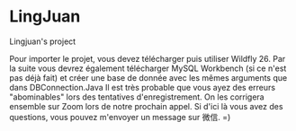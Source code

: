 # LingJuan
Lingjuan's  project

Pour importer le projet, vous devez télécharger puis utiliser Wildfly 26.
Par la suite vous devrez également télécharger MySQL Workbench (si ce n'est pas déjà fait) et créer une base de donnée avec les mêmes arguments que dans DBConnection.Java
Il est très probable que vous ayez des erreurs "abominables" lors des tentatives d'enregistrement.
On les corrigera ensemble sur Zoom lors de notre prochain appel.
Si d'ici là vous avez des questions, vous pouvez m'envoyer un message sur 微信. =)
